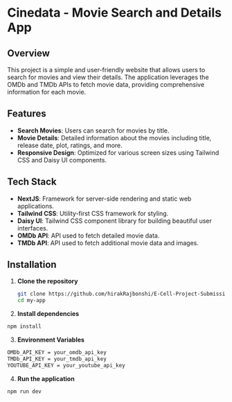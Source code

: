 
# Cinedata - Movie Search and Details App

## Overview

This project is a simple and user-friendly website that allows users to search for movies and view their details. The application leverages the OMDb and TMDb APIs to fetch movie data, providing comprehensive information for each movie.

## Features

- **Search Movies**: Users can search for movies by title.
- **Movie Details**: Detailed information about the movies including title, release date, plot, ratings, and more.
- **Responsive Design**: Optimized for various screen sizes using Tailwind CSS and Daisy UI components.

## Tech Stack

- **NextJS**: Framework for server-side rendering and static web applications.
- **Tailwind CSS**: Utility-first CSS framework for styling.
- **Daisy UI**: Tailwind CSS component library for building beautiful user interfaces.
- **OMDb API**: API used to fetch detailed movie data.
- **TMDb API**: API used to fetch additional movie data and images.




## Installation

1. **Clone the repository**
   ```bash
   git clone https://github.com/hirakRajbonshi/E-Cell-Project-Submission.git
   cd my-app
   ```

2. **Install dependencies**
  ```Bash
  npm install
  ```

3. **Environment Variables**
```bash
OMDb_API_KEY = your_omdb_api_key
TMDb_API_KEY = your_tmdb_api_key
YOUTUBE_API_KEY = your_youtube_api_key
```
4. **Run the application**
```bash
npm run dev
```





  


